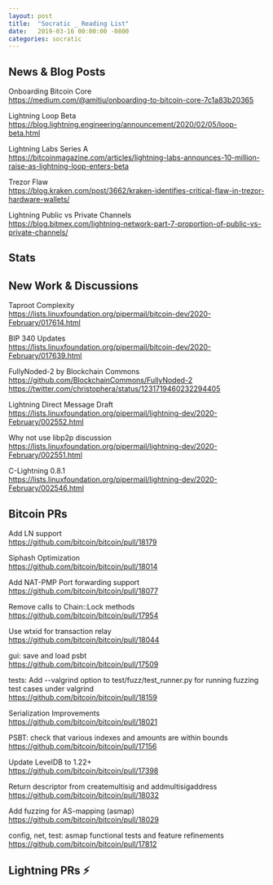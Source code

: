 ```yaml
---
layout: post
title:  "Socratic _ Reading List"
date:   2019-03-16 00:00:00 -0800
categories: socratic
---
```


## News & Blog Posts

Onboarding Bitcoin Core  
<https://medium.com/@amitiu/onboarding-to-bitcoin-core-7c1a83b20365>

Lightning Loop Beta  
<https://blog.lightning.engineering/announcement/2020/02/05/loop-beta.html>

Lightning Labs Series A  
<https://bitcoinmagazine.com/articles/lightning-labs-announces-10-million-raise-as-lightning-loop-enters-beta>

Trezor Flaw  
<https://blog.kraken.com/post/3662/kraken-identifies-critical-flaw-in-trezor-hardware-wallets/>

Lightning Public vs Private Channels  
<https://blog.bitmex.com/lightning-network-part-7-proportion-of-public-vs-private-channels/>

## Stats


## New Work & Discussions

Taproot Complexity  
<https://lists.linuxfoundation.org/pipermail/bitcoin-dev/2020-February/017614.html>

BIP 340 Updates  
<https://lists.linuxfoundation.org/pipermail/bitcoin-dev/2020-February/017639.html>

FullyNoded-2 by Blockchain Commons  
<https://github.com/BlockchainCommons/FullyNoded-2>  
<https://twitter.com/christophera/status/1231719460232294405>

Lightning Direct Message Draft  
<https://lists.linuxfoundation.org/pipermail/lightning-dev/2020-February/002552.html>

Why not use libp2p discussion  
<https://lists.linuxfoundation.org/pipermail/lightning-dev/2020-February/002551.html>

C-Lightning 0.8.1  
<https://lists.linuxfoundation.org/pipermail/lightning-dev/2020-February/002546.html>

## Bitcoin PRs

Add LN support  
<https://github.com/bitcoin/bitcoin/pull/18179>

Siphash Optimization  
<https://github.com/bitcoin/bitcoin/pull/18014>

Add NAT-PMP Port forwarding support  
<https://github.com/bitcoin/bitcoin/pull/18077>

Remove calls to Chain::Lock methods  
<https://github.com/bitcoin/bitcoin/pull/17954>

Use wtxid for transaction relay  
<https://github.com/bitcoin/bitcoin/pull/18044>

gui: save and load psbt  
<https://github.com/bitcoin/bitcoin/pull/17509>

tests: Add --valgrind option to test/fuzz/test_runner.py for running fuzzing test cases under valgrind  
<https://github.com/bitcoin/bitcoin/pull/18159>

Serialization Improvements  
<https://github.com/bitcoin/bitcoin/pull/18021>

PSBT: check that various indexes and amounts are within bounds  
<https://github.com/bitcoin/bitcoin/pull/17156>

Update LevelDB to 1.22+  
<https://github.com/bitcoin/bitcoin/pull/17398>

Return descriptor from createmultisig and addmultisigaddress  
<https://github.com/bitcoin/bitcoin/pull/18032>

Add fuzzing for AS-mapping (asmap)  
<https://github.com/bitcoin/bitcoin/pull/18029>

config, net, test: asmap functional tests and feature refinements  
<https://github.com/bitcoin/bitcoin/pull/17812>

## Lightning PRs ⚡


